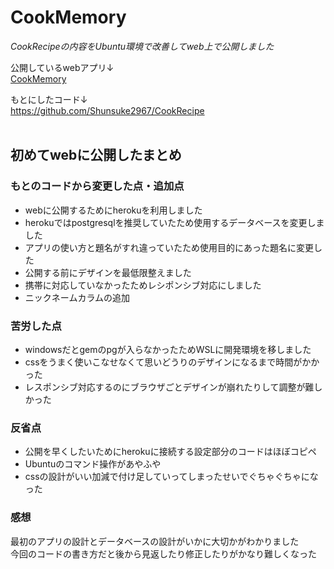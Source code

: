 # CookMemory
*CookRecipeの内容をUbuntu環境で改善してweb上で公開しました*

公開しているwebアプリ↓<br>
[CookMemory](https://fathomless-lowlands-07942.herokuapp.com/)

もとにしたコード↓<br>
https://github.com/Shunsuke2967/CookRecipe
<br>
<br>
## 初めてwebに公開したまとめ<br>
### もとのコードから変更した点・追加点
- webに公開するためにherokuを利用しました
- herokuではpostgresqlを推奨していたため使用するデータベースを変更しました
- アプリの使い方と題名がすれ違っていたため使用目的にあった題名に変更した
- 公開する前にデザインを最低限整えました
- 携帯に対応していなかったためレシポンシブ対応にしました
- ニックネームカラムの追加
### 苦労した点
- windowsだとgemのpgが入らなかったためWSLに開発環境を移しました
- cssをうまく使いこなせなくて思いどうりのデザインになるまで時間がかかった
- レスポンシブ対応するのにブラウザごとデザインが崩れたりして調整が難しかった

### 反省点
- 公開を早くしたいためにherokuに接続する設定部分のコードはほぼコピペ
- Ubuntuのコマンド操作があやふや
- cssの設計がいい加減で付け足していってしまったせいでぐちゃぐちゃになった

### 感想

最初のアプリの設計とデータベースの設計がいかに大切かがわかりました<br>
今回のコードの書き方だと後から見返したり修正したりがかなり難しくなった<br>





